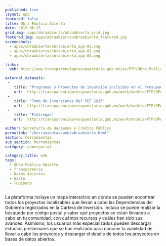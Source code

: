 ```yaml
---
published: true
layout: app
featured: false
title: Obra Pública Abierta
date: 2015-06-25
grid_img: apps/obraabierta/obraabierta_grid.jpg
featured_img: apps/obraabierta/obraabierta_featured.jpg
screenshots:
  - apps/obraabierta/obraabierta_app-01.png
  - apps/obraabierta/obraabierta_app-02.png
  - apps/obraabierta/obraabierta_app-03.png

links:
  web: http://www.transparenciapresupuestaria.gob.mx/es/PTP/Obra_Publica_Abierta

external_datasets:
 -
    title: "Programas y Proyectos de inversión incluidos en el Presupuesto de Egresos de la Federación 2015"
    url:  http://transparenciapresupuestaria.gob.mx/work/models/PTP/OPA/2015/Proyectos_OPA.csv
 -
    title: "Tomo de inversiones del PEF 2015"
    url:  http://transparenciapresupuestaria.gob.mx/work/models/PTP/OPA/TomoVII_UED.xlsx
 -
    title: "Pidiregas"
    url:  http://transparenciapresupuestaria.gob.mx/work/models/PTP/OPA/Proyectos_Pidiregas.csv

author: Secretaría de Hacienda y Crédito Público
permalink: "/herramientas/web/obraabierta.html"
section: herramientas
sub_section: herramientas
category: geoespacial

category_title: web
tags:
  - Obra Pública Abierta
  - Transparencia
  - Datos Abiertos
  - Gasto
  - TuDinero
---
```


La plataforma incluye un mapa interactivo en donde se pueden encontrar todos los proyectos localizables que llevan a cabo las Dependencias del Gobierno registrados en la Cartera de Inversión. Incluso se puede realizar la búsqueda por código postal y saber qué proyectos se están llevando a cabo en tu comunidad, con cuántos recursos y cuáles han sido sus avances. Asimismo, los usuarios más especializados pueden descargar estudios preliminares que se han realizado para conocer la viabilidad de llevar a cabo los proyectos y descargar el detalle de todos los proyectos en bases de datos abiertos.
